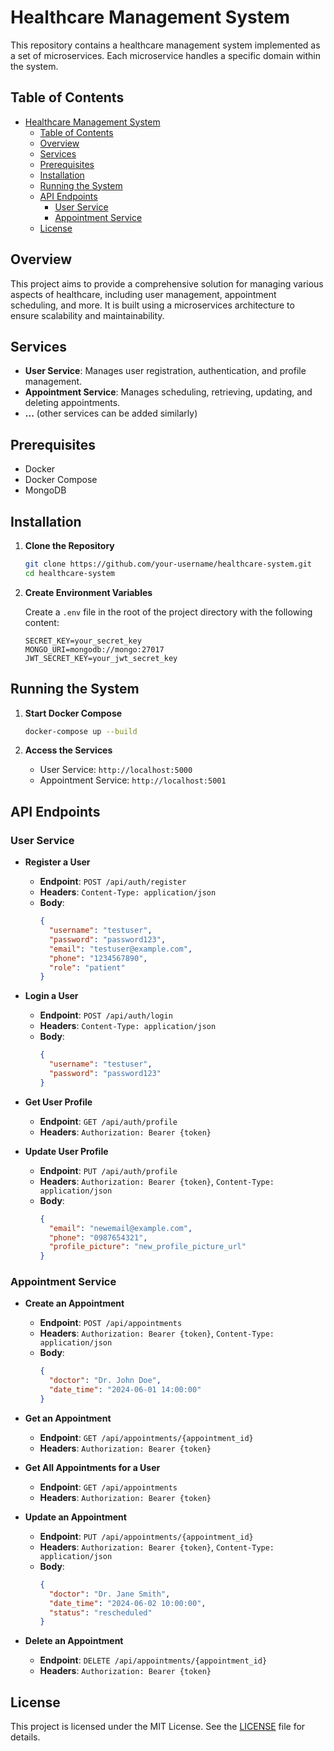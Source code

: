 
# Healthcare Management System

This repository contains a healthcare management system implemented as a set of microservices. Each microservice handles a specific domain within the system.

## Table of Contents

- [Healthcare Management System](#healthcare-management-system)
  - [Table of Contents](#table-of-contents)
  - [Overview](#overview)
  - [Services](#services)
  - [Prerequisites](#prerequisites)
  - [Installation](#installation)
  - [Running the System](#running-the-system)
  - [API Endpoints](#api-endpoints)
    - [User Service](#user-service)
    - [Appointment Service](#appointment-service)
  - [License](#license)

## Overview

This project aims to provide a comprehensive solution for managing various aspects of healthcare, including user management, appointment scheduling, and more. It is built using a microservices architecture to ensure scalability and maintainability.

## Services

- **User Service**: Manages user registration, authentication, and profile management.
- **Appointment Service**: Manages scheduling, retrieving, updating, and deleting appointments.
- **...** (other services can be added similarly)

## Prerequisites

- Docker
- Docker Compose
- MongoDB

## Installation

1. **Clone the Repository**

   ```bash
   git clone https://github.com/your-username/healthcare-system.git
   cd healthcare-system
   ```

2. **Create Environment Variables**

   Create a `.env` file in the root of the project directory with the following content:

   ```env
   SECRET_KEY=your_secret_key
   MONGO_URI=mongodb://mongo:27017
   JWT_SECRET_KEY=your_jwt_secret_key
   ```

## Running the System

1. **Start Docker Compose**

   ```bash
   docker-compose up --build
   ```

2. **Access the Services**

   - User Service: `http://localhost:5000`
   - Appointment Service: `http://localhost:5001`

## API Endpoints

### User Service

- **Register a User**
  - **Endpoint**: `POST /api/auth/register`
  - **Headers**: `Content-Type: application/json`
  - **Body**:
    ```json
    {
      "username": "testuser",
      "password": "password123",
      "email": "testuser@example.com",
      "phone": "1234567890",
      "role": "patient"
    }
    ```

- **Login a User**
  - **Endpoint**: `POST /api/auth/login`
  - **Headers**: `Content-Type: application/json`
  - **Body**:
    ```json
    {
      "username": "testuser",
      "password": "password123"
    }
    ```

- **Get User Profile**
  - **Endpoint**: `GET /api/auth/profile`
  - **Headers**: `Authorization: Bearer {token}`

- **Update User Profile**
  - **Endpoint**: `PUT /api/auth/profile`
  - **Headers**: `Authorization: Bearer {token}`, `Content-Type: application/json`
  - **Body**:
    ```json
    {
      "email": "newemail@example.com",
      "phone": "0987654321",
      "profile_picture": "new_profile_picture_url"
    }
    ```

### Appointment Service

- **Create an Appointment**
  - **Endpoint**: `POST /api/appointments`
  - **Headers**: `Authorization: Bearer {token}`, `Content-Type: application/json`
  - **Body**:
    ```json
    {
      "doctor": "Dr. John Doe",
      "date_time": "2024-06-01 14:00:00"
    }
    ```

- **Get an Appointment**
  - **Endpoint**: `GET /api/appointments/{appointment_id}`
  - **Headers**: `Authorization: Bearer {token}`

- **Get All Appointments for a User**
  - **Endpoint**: `GET /api/appointments`
  - **Headers**: `Authorization: Bearer {token}`

- **Update an Appointment**
  - **Endpoint**: `PUT /api/appointments/{appointment_id}`
  - **Headers**: `Authorization: Bearer {token}`, `Content-Type: application/json`
  - **Body**:
    ```json
    {
      "doctor": "Dr. Jane Smith",
      "date_time": "2024-06-02 10:00:00",
      "status": "rescheduled"
    }
    ```

- **Delete an Appointment**
  - **Endpoint**: `DELETE /api/appointments/{appointment_id}`
  - **Headers**: `Authorization: Bearer {token}`

## License

This project is licensed under the MIT License. See the [LICENSE](LICENSE) file for details.
```


